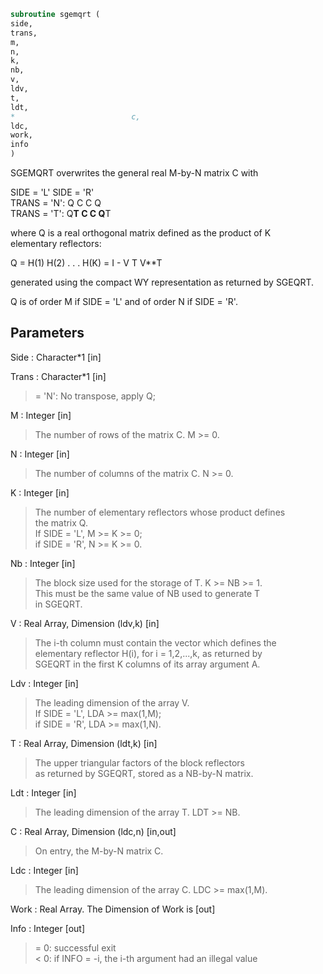 ```fortran  
subroutine sgemqrt (  
side,  
trans,  
m,  
n,  
k,  
nb,  
v,  
ldv,  
t,  
ldt,  
*                          c,  
ldc,  
work,  
info  
)  
```  
  
SGEMQRT overwrites the general real M-by-N matrix C with  
  
SIDE = 'L'     SIDE = 'R'  
TRANS = 'N':      Q C            C Q  
TRANS = 'T':   Q**T C            C Q**T  
  
where Q is a real orthogonal matrix defined as the product of K  
elementary reflectors:  
  
Q = H(1) H(2) . . . H(K) = I - V T V**T  
  
generated using the compact WY representation as returned by SGEQRT.  
  
Q is of order M if SIDE = 'L' and of order N  if SIDE = 'R'.  
  
## Parameters  
Side : Character*1 [in]  
  
Trans : Character*1 [in]  
> = 'N':  No transpose, apply Q;  
  
M : Integer [in]  
> The number of rows of the matrix C. M >= 0.  
  
N : Integer [in]  
> The number of columns of the matrix C. N >= 0.  
  
K : Integer [in]  
> The number of elementary reflectors whose product defines  
> the matrix Q.  
> If SIDE = 'L', M >= K >= 0;  
> if SIDE = 'R', N >= K >= 0.  
  
Nb : Integer [in]  
> The block size used for the storage of T.  K >= NB >= 1.  
> This must be the same value of NB used to generate T  
> in SGEQRT.  
  
V : Real Array, Dimension (ldv,k) [in]  
> The i-th column must contain the vector which defines the  
> elementary reflector H(i), for i = 1,2,...,k, as returned by  
> SGEQRT in the first K columns of its array argument A.  
  
Ldv : Integer [in]  
> The leading dimension of the array V.  
> If SIDE = 'L', LDA >= max(1,M);  
> if SIDE = 'R', LDA >= max(1,N).  
  
T : Real Array, Dimension (ldt,k) [in]  
> The upper triangular factors of the block reflectors  
> as returned by SGEQRT, stored as a NB-by-N matrix.  
  
Ldt : Integer [in]  
> The leading dimension of the array T.  LDT >= NB.  
  
C : Real Array, Dimension (ldc,n) [in,out]  
> On entry, the M-by-N matrix C.  
  
Ldc : Integer [in]  
> The leading dimension of the array C. LDC >= max(1,M).  
  
Work : Real Array. The Dimension of Work is [out]  
  
Info : Integer [out]  
> = 0:  successful exit  
> < 0:  if INFO = -i, the i-th argument had an illegal value  
  
